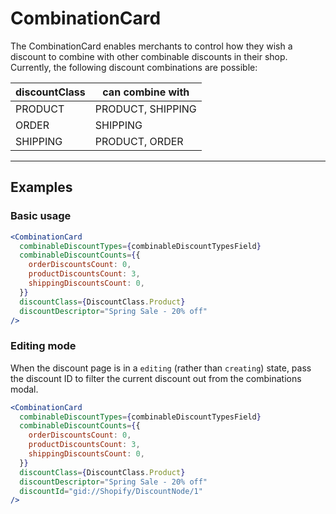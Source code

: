 # CombinationCard

The CombinationCard enables merchants to control how they wish a discount to combine with other combinable discounts in their shop. Currently, the following discount combinations are possible:

| discountClass | can combine with  |
| ------------- | ----------------- |
| PRODUCT       | PRODUCT, SHIPPING |
| ORDER         | SHIPPING          |
| SHIPPING      | PRODUCT, ORDER    |

---

## Examples

### Basic usage

```jsx
<CombinationCard
  combinableDiscountTypes={combinableDiscountTypesField}
  combinableDiscountCounts={{
    orderDiscountsCount: 0,
    productDiscountsCount: 3,
    shippingDiscountsCount: 0,
  }}
  discountClass={DiscountClass.Product}
  discountDescriptor="Spring Sale - 20% off"
/>
```

### Editing mode

When the discount page is in a `editing` (rather than `creating`) state, pass the discount ID to filter the current discount out from the combinations modal.

```jsx
<CombinationCard
  combinableDiscountTypes={combinableDiscountTypesField}
  combinableDiscountCounts={{
    orderDiscountsCount: 0,
    productDiscountsCount: 3,
    shippingDiscountsCount: 0,
  }}
  discountClass={DiscountClass.Product}
  discountDescriptor="Spring Sale - 20% off"
  discountId="gid://Shopify/DiscountNode/1"
/>
```
